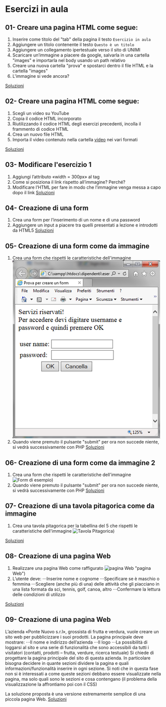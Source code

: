  Esercizi in aula
 =======
 
 
 01- Creare una pagina HTML come segue:
 -----------
 1. Inserire come titolo del "tab" della pagina il testo `Esercizio in aula`
 2. Aggiungere un titolo contenente il testo `Questo è un titolo`
 3. Aggiungere un collegamento ipertestuale verso il sito di UNIMI
 4. Scaricare un’immagine a piacere da google, salvarla in una cartella "images" 
    e importarla nel body usando un path relativo
 5. Creare una nuova cartella "prova" e spostarci dentro il file HTML e la cartella "images"
 6. L'immagine si vede ancora?

[Soluzioni](https://github.com/SaraBonfitto/PWEB_23_24/tree/main/01_HTML/lezione/esercizi_in_aula/01)


 02- Creare una pagina HTML come segue:
 -----------
 1. Scegli un video su YouTube
 2. Copia il codice HTML incorporato
 3. Riutilizzando il codice HTML degli esercizi precedenti, incolla il frammento di codice HTML
 4. Crea un nuovo file HTML
 5. Importa il video contenuto nella cartella [video](https://github.com/SaraBonfitto/PWEB_23_24/tree/main/01_HTML/lezione/esercizi_in_aula/02/video) nei vari formati

[Soluzioni](https://github.com/SaraBonfitto/PWEB_23_24/tree/main/01_HTML/lezione/esercizi_in_aula/02)

 03- Modificare l'esercizio 1
 -----------
 1. Aggiungi l’attributo «width = 300px» al tag <img>
 2. Come si posiziona il link rispetto all’immagine? Perché?
 3. Modificare l’HTML per fare in modo che l’immagine venga messa a capo dopo il link 
 [Soluzioni](https://github.com/SaraBonfitto/PWEB_23_24/tree/main/01_HTML/lezione/esercizi_in_aula/03)

 04- Creazione di una form
 -----------
 1. Crea una form per l’inserimento di un nome e di una password 
 2. Aggiungere un input a piacere tra quelli presentati a lezione e introdotti da HTML5
 [Soluzioni](https://github.com/SaraBonfitto/PWEB_23_24/tree/main/01_HTML/lezione/esercizi_in_aula/04)

 05- Creazione di una form come da immagine
 -----------
 1. Crea una form che rispetti le caratteristiche dell'immagine 
 ![Form di esempio](https://github.com/SaraBonfitto/PWEB_23_24/blob/main/01_HTML/lezione/esercizi_in_aula/05/exempio.png)
 2. Quando viene premuto il pulsante "submit" per ora non succede niente, si vedrà successivamente con PHP
 [Soluzioni](https://github.com/SaraBonfitto/PWEB_23_24/tree/main/01_HTML/lezione/esercizi_in_aula/05)
 
 06- Creazione di una form come da immagine 2
 -----------
 1. Crea una form che rispetti le caratteristiche dell'immagine 
 ![Form di esempio](https://github.com/SaraBonfitto/PWEB_23_24/tree/main/01_HTML/lezione/esercizi_in_aula/06/esempio.png))
 2. Quando viene premuto il pulsante "submit" per ora non succede niente, si vedrà successivamente con PHP
 [Soluzioni](https://github.com/SaraBonfitto/PWEB_23_24/tree/main/01_HTML/lezione/esercizi_in_aula/06)
 
  07- Creazione di una tavola pitagorica come da immagine
 -----------
 1. Crea una tavola pitagorica per la tabellina del 5 che rispetti le caratteristiche dell'immagine 
 ![Tavola Pitagorica](https://github.com/SaraBonfitto/PWEB_23_24/tree/main/01_HTML/lezione/esercizi_in_aula/07/esempio.png))

 [Soluzioni](https://github.com/SaraBonfitto/PWEB_23_24/tree/main/01_HTML/lezione/esercizi_in_aula/07)
 
  08- Creazione di una pagina Web
 -----------
 1. Realizzare una pagina Web come raffigurato
 ![pagina Web](https://github.com/SaraBonfitto/PWEB_23_24/tree/main/01_HTML/lezione/esercizi_in_aula/08/esempio.png) "pagina Web")
 2. L’utente deve:
	⋅⋅⋅Inserire nome e cognome
    ⋅⋅⋅Specificare se è maschio o femmina
    ⋅⋅⋅Scegliere (anche più di una) delle attività che gli piacciano in una lista formata da sci, tennis, golf, canoa, altro
    ⋅⋅⋅Confermare la lettura delle condizioni di utilizzo

 [Soluzioni](https://github.com/SaraBonfitto/PWEB_23_24/tree/main/01_HTML/lezione/esercizi_in_aula/08)
 
 
   09- Creazione di una pagina Web
 -----------
L’azienda «Ponte Nuovo s.r.l», grossista di frutta e verdura, vuole creare un sito web per pubblicizzare i suoi prodotti.
La pagina principale deve mostrare:
 ⋅⋅⋅Il nome e indirizzo dell’azienda
 ⋅⋅⋅Il logo
 ⋅⋅⋅La possibilità di loggarsi al sito e una serie di funzionalità che sono accessibili da tutti i visitatori 
     (contatti, prodotti – frutta, verdure, ricerca testuale)
  Si chiede di progettare la pagina principale del sito di questa azienda. 
  In particolare bisogna decidere in quante sezioni dividere la pagina e quali informazioni/funzionalità
  inserire in ogni sezione.
  Si noti che in questa fase non si è interessati a come queste sezioni debbano 
  essere visualizzate nella pagina, ma solo quali sono le sezioni e cosa contengano 
  (il problema della visualizzazione la affrontiamo poi con il CSS)
  

La soluzione proposta è una versione estremamente semplice di una piccola pagina Web.
 [Soluzioni](https://github.com/SaraBonfitto/PWEB_23_24/tree/main/01_HTML/lezione/esercizi_in_aula/09)
 
 
 
